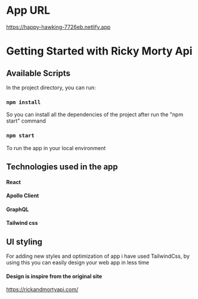 # App URL

https://happy-hawking-7726eb.netlify.app

# Getting Started with Ricky Morty Api

## Available Scripts

In the project directory, you can run:
### `npm install`

So you can install all the dependencies of the project after run the "npm start" command

### `npm start`

To run the app in your local environment

## Technologies used in the app
#### React
#### Apollo Client
#### GraphQL
#### Tailwind css 

## UI styling
For adding new styles and optimization of app i have used TailwindCss, by using this you can easily design your web app in less time

#### Design is inspire from the original site
https://rickandmortyapi.com/





